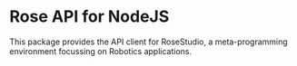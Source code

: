 # Rose API for NodeJS

This package provides the API client for RoseStudio, a meta-programming environment focussing on Robotics applications.

